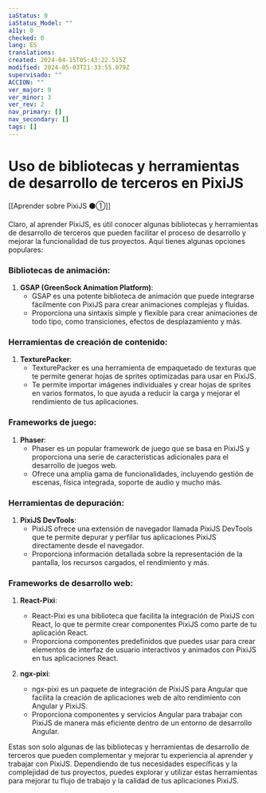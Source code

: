 ```yaml
---
iaStatus: 0
iaStatus_Model: ""
a11y: 0
checked: 0
lang: ES
translations: 
created: 2024-04-15T05:43:22.515Z
modified: 2024-05-03T21:33:55.079Z
supervisado: ""
ACCION: ""
ver_major: 0
ver_minor: 3
ver_rev: 2
nav_primary: []
nav_secondary: []
tags: []
---
```

# Uso de bibliotecas y herramientas de desarrollo de terceros en PixiJS

[[Aprender sobre PixiJS ⚫①]]

Claro, al aprender PixiJS, es útil conocer algunas bibliotecas y herramientas de desarrollo de terceros que pueden facilitar el proceso de desarrollo y mejorar la funcionalidad de tus proyectos. Aquí tienes algunas opciones populares:

### Bibliotecas de animación:

1. **GSAP (GreenSock Animation Platform)**:
   - GSAP es una potente biblioteca de animación que puede integrarse fácilmente con PixiJS para crear animaciones complejas y fluidas.
   - Proporciona una sintaxis simple y flexible para crear animaciones de todo tipo, como transiciones, efectos de desplazamiento y más.

### Herramientas de creación de contenido:

1. **TexturePacker**:
   - TexturePacker es una herramienta de empaquetado de texturas que te permite generar hojas de sprites optimizadas para usar en PixiJS.
   - Te permite importar imágenes individuales y crear hojas de sprites en varios formatos, lo que ayuda a reducir la carga y mejorar el rendimiento de tus aplicaciones.

### Frameworks de juego:

1. **Phaser**:
   - Phaser es un popular framework de juego que se basa en PixiJS y proporciona una serie de características adicionales para el desarrollo de juegos web.
   - Ofrece una amplia gama de funcionalidades, incluyendo gestión de escenas, física integrada, soporte de audio y mucho más.

### Herramientas de depuración:

1. **PixiJS DevTools**:
   - PixiJS ofrece una extensión de navegador llamada PixiJS DevTools que te permite depurar y perfilar tus aplicaciones PixiJS directamente desde el navegador.
   - Proporciona información detallada sobre la representación de la pantalla, los recursos cargados, el rendimiento y más.

### Frameworks de desarrollo web:

1. **React-Pixi**:
   - React-Pixi es una biblioteca que facilita la integración de PixiJS con React, lo que te permite crear componentes PixiJS como parte de tu aplicación React.
   - Proporciona componentes predefinidos que puedes usar para crear elementos de interfaz de usuario interactivos y animados con PixiJS en tus aplicaciones React.

2. **ngx-pixi**:
   - ngx-pixi es un paquete de integración de PixiJS para Angular que facilita la creación de aplicaciones web de alto rendimiento con Angular y PixiJS.
   - Proporciona componentes y servicios Angular para trabajar con PixiJS de manera más eficiente dentro de un entorno de desarrollo Angular.

Estas son solo algunas de las bibliotecas y herramientas de desarrollo de terceros que pueden complementar y mejorar tu experiencia al aprender y trabajar con PixiJS. Dependiendo de tus necesidades específicas y la complejidad de tus proyectos, puedes explorar y utilizar estas herramientas para mejorar tu flujo de trabajo y la calidad de tus aplicaciones PixiJS.